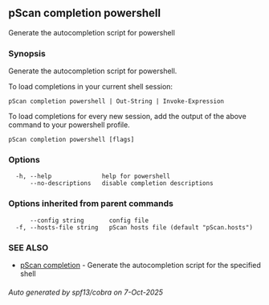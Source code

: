 ## pScan completion powershell

Generate the autocompletion script for powershell

### Synopsis

Generate the autocompletion script for powershell.

To load completions in your current shell session:

	pScan completion powershell | Out-String | Invoke-Expression

To load completions for every new session, add the output of the above command
to your powershell profile.


```
pScan completion powershell [flags]
```

### Options

```
  -h, --help              help for powershell
      --no-descriptions   disable completion descriptions
```

### Options inherited from parent commands

```
      --config string       config file
  -f, --hosts-file string   pScan hosts file (default "pScan.hosts")
```

### SEE ALSO

* [pScan completion](pScan_completion.md)	 - Generate the autocompletion script for the specified shell

###### Auto generated by spf13/cobra on 7-Oct-2025
